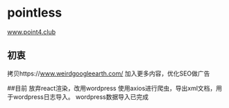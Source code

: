 # pointless
www.point4.club

## 初衷
拷贝https://www.weirdgoogleearth.com/
加入更多内容，优化SEO做广告

##目前
放弃react渲染，改用wordpress
使用axios进行爬虫，导出xml文档，用于wordpress日志导入。
wordpress数据导入已完成

